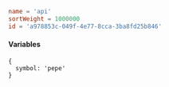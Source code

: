 ```toml
name = 'api'
sortWeight = 1000000
id = 'a978853c-049f-4e77-8cca-3ba8fd25b846'
```

#### Variables

```json5
{
  symbol: 'pepe'
}
```
